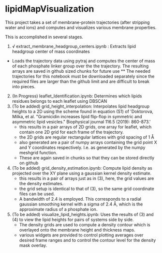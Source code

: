 # lipidMapVisualization

This project takes a set of membrane-protein trajectories (after stripping water and ions) and computes and visualizes
various membrane properties.

This is accomplished in several stages.
1) √ extract_membrane_headgroup_centers.ipynb : Extracts lipid headgroup center of mass coordinates
  * Loads the trajectory data using pytraj and computes the center of mass of each phosphate linker group over the
    the trajectory. The resulting arrays are saved in github sized chunks for future use
    ** The needed trajectories for this notebook must be downloaded separately since the required files are larger
       than the github limit and are difficult to break into pieces.
2) (In Progress) leaflet_Identification.ipynb: Determines which lipids residues belongs to each leaflet using DBSCAN
3) (To be added) grid_height_interpolation: Interpolates lipid headgroup heights to a 2D using the scheme found in  equation (S1) of 
  'Doktorova, Milka, et al. "Gramicidin increases lipid flip-flop in symmetric and asymmetric lipid vesicles." 
   Biophysical journal 116.5 (2019): 860-873.'
   * this results in a pair arrays of 2D grids, one array for leaflet, which contain one 2D grid for each
     frame of the trajectory.
   * the 2D grids are regular rectangular lattices with grid spacing of 1 Å
   * also generated are a pair of numpy arrays containing the grid point X and Y coordinates respectively. I.e. as
     generated by the numpy meshgrid function.
   * These are again saved in chunks so that they can be stored directly on github
4) (To be added) grid_density_estimation.ipynb: Compute lipid density as projected over the XY plane using a gaussian kernel density
   estimate.
   * this results in a pair of arrays just as in (3), here, the grid values are the density estimates.
   * the grid setup is identical to that of (3), so the same grid coordinate files can be used.
   * A bandwidth of 2.4 is employed. This corresponds to a radial gaussian smoothing kernel with a sigma of 2.4 Å, which
     is the approximate radius of a phosphate ion.
5) (To be added) visualize_lipid_heights.ipynb: Uses the results of (3) and (4) to view the lipid heights for pairs of systems side by side.
   * The density grids are used to compute a density contour which is overlayed onto the membrane height and thickness
     maps.
   * various widgets are provided to control plotting averages over desired frame ranges and to control the contour level
     for the density mask overlay.
